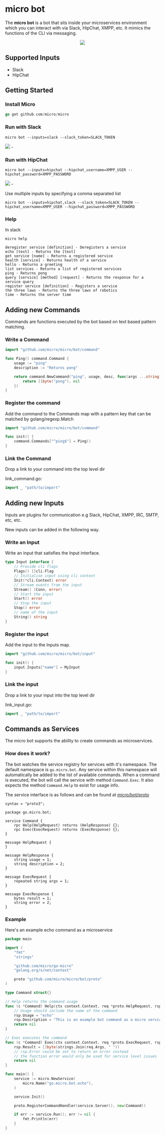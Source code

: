 # micro bot

The **micro bot** is a bot that sits inside your microservices environment which you can interact with via Slack, HipChat, XMPP, etc. 
It mimics the functions of the CLI via messaging.

<p align="center">
  <img src="https://github.com/micro/docs/blob/master/images/bot.png" />
</p>

## Supported Inputs

- Slack
- HipChat

## Getting Started

### Install Micro

```go
go get github.com/micro/micro
```

### Run with Slack

```shell
micro bot --inputs=slack --slack_token=SLACK_TOKEN
```

<img src="https://github.com/micro/docs/blob/master/images/slack.png">
-

### Run with HipChat

```shell
micro bot --inputs=hipchat --hipchat_username=XMPP_USER --hipchat_password=XMPP_PASSWORD
```

<img src="https://github.com/micro/docs/blob/master/images/hipchat.png">
-

Use multiple inputs by specifying a comma separated list

```shell
micro bot --inputs=hipchat,slack --slack_token=SLACK_TOKEN --hipchat_username=XMPP_USER --hipchat_password=XMPP_PASSWORD
```

### Help

In slack
```shell
micro help

deregister service [definition] - Deregisters a service
echo [text] - Returns the [text]
get service [name] - Returns a registered service
health [service] - Returns health of a service
hello - Returns a greeting
list services - Returns a list of registered services
ping - Returns pong
query [service] [method] [request] - Returns the response for a service query
register service [definition] - Registers a service
the three laws - Returns the three laws of robotics
time - Returns the server time
```

## Adding new Commands

Commands are functions executed by the bot based on text based pattern matching.

### Write a Command

```go
import "github.com/micro/micro/bot/command"

func Ping() command.Command {
	usage := "ping"
	description := "Returns pong"

	return command.NewCommand("ping", usage, desc, func(args ...string) ([]byte, error) {
		return []byte("pong"), nil
	})
}
```

### Register the command

Add the command to the Commands map with a pattern key that can be matched by golang/regexp.Match

```go
import "github.com/micro/micro/bot/command"

func init() {
	command.Commands["^ping$"] = Ping()
}
```

### Link the Command

Drop a link to your command into the top level dir

link_command.go:
```go
import _ "path/to/import"
```

## Adding new Inputs

Inputs are plugins for communication e.g Slack, HipChat, XMPP, IRC, SMTP, etc, etc. 

New inputs can be added in the following way.

### Write an Input

Write an input that satisfies the Input interface.

```go
type Input interface {
	// Provide cli flags
	Flags() []cli.Flag
	// Initialise input using cli context
	Init(*cli.Context) error
	// Stream events from the input
	Stream() (Conn, error)
	// Start the input
	Start() error
	// Stop the input
	Stop() error
	// name of the input
	String() string
}
```

### Register the input

Add the input to the Inputs map.

```go
import "github.com/micro/micro/bot/input"

func init() {
	input.Inputs["name"] = MyInput
}
```

### Link the input

Drop a link to your input into the top level dir

link_input.go:
```go
import _ "path/to/import"
```

## Commands as Services

The micro bot supports the ability to create commands as microservices. 

### How does it work?

The bot watches the service registry for services with it's namespace. The default namespace is `go.micro.bot`. 
Any service within this namespace will automatically be added to the list of available commands. When a command 
is executed, the bot will call the service with method `Command.Exec`. It also expects the method `Command.Help` 
to exist for usage info.


The service interface is as follows and can be found at [micro/bot/proto](https://github.com/micro/micro/blob/master/bot/proto/bot.proto)

```
syntax = "proto3";

package go.micro.bot;

service Command {
	rpc Help(HelpRequest) returns (HelpResponse) {};
	rpc Exec(ExecRequest) returns (ExecResponse) {};
}

message HelpRequest {
}

message HelpResponse {
	string usage = 1;
	string description = 2;
}

message ExecRequest {
	repeated string args = 1;
}

message ExecResponse {
	bytes result = 1;
	string error = 2;
}
```

### Example

Here's an example echo command as a microservice

```go
package main

import (
	"fmt"
	"strings"

	"github.com/micro/go-micro"
	"golang.org/x/net/context"

	proto "github.com/micro/micro/bot/proto"
)

type Command struct{}

// Help returns the command usage
func (c *Command) Help(ctx context.Context, req *proto.HelpRequest, rsp *proto.HelpResponse) error {
	// Usage should include the name of the command
	rsp.Usage = "echo"
	rsp.Description = "This is an example bot command as a micro service which echos the message"
	return nil
}

// Exec executes the command
func (c *Command) Exec(ctx context.Context, req *proto.ExecRequest, rsp *proto.ExecResponse) error {
	rsp.Result = []byte(strings.Join(req.Args, " "))
	// rsp.Error could be set to return an error instead
	// the function error would only be used for service level issues
	return nil
}

func main() {
	service := micro.NewService(
		micro.Name("go.micro.bot.echo"),
	)

	service.Init()

	proto.RegisterCommandHandler(service.Server(), new(Command))

	if err := service.Run(); err != nil {
		fmt.Println(err)
	}
}
```
